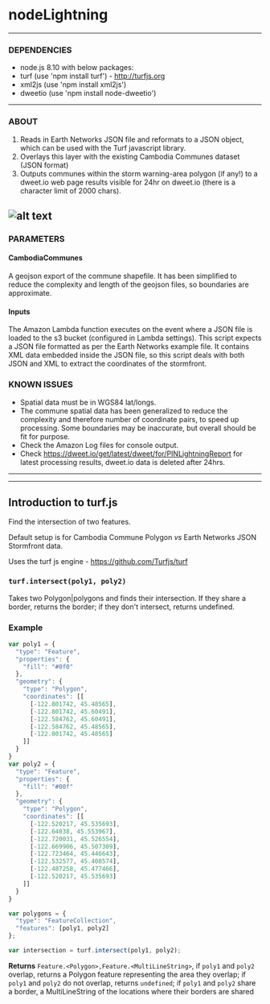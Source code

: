 # nodeLightning

---------------------------------------------------------------------------------------------
### DEPENDENCIES 
- node.js 8.10 with below packages:
- turf (use 'npm install turf') - http://turfjs.org
- xml2js (use 'npm install xml2js') 
- dweetio (use 'npm install node-dweetio')
---------------------------------------------------------------------------------------------
### ABOUT
 1. Reads in Earth Networks JSON file and reformats to a JSON object, which can be
 		used with the Turf javascript library.
 2. Overlays this layer with the existing Cambodia Communes dataset (JSON format)
 3. Outputs communes within the storm warning-area polygon (if any!) to a dweet.io web page
		results visible for 24hr on dweet.io (there is a character limit of 2000 chars).
		
		
![alt text](https://raw.githubusercontent.com/blakegards/nodeLightning/masteroverview.png)
---------------------------------------------------------------------------------------------
### PARAMETERS
 #### CambodiaCommunes
A geojson export of the commune shapefile. It has been simplified
to reduce the complexity and length of the geojson files, so boundaries 
are approximate.
 #### Inputs 
 The Amazon Lambda function executes on the event where a JSON file is loaded to the
 s3 bucket (configured in Lambda settings). This script expects a JSON file formatted
 as per the Earth Networks example file. It contains XML data embedded inside the
 JSON file, so this script deals with both JSON and XML to extract the coordinates
 of the stormfront.

### KNOWN ISSUES
 - Spatial data must be in WGS84 lat/longs. 
 - The commune spatial data has been generalized to reduce the complexity and therefore
		number of coordinate pairs, to speed up processing. Some boundaries may be inaccurate,
		but overall should be fit for purpose.
 - Check the Amazon Log files for console output.
 - Check https://dweet.io/get/latest/dweet/for/PINLightningReport for latest processing results,
			dweet.io data is deleted after 24hrs.

			
---------------------------------------------------------------------------------------------
---------------------------------------------------------------------------------------------
			
## Introduction to turf.js 

Find the intersection of two features.

Default setup is for Cambodia Commune Polygon *vs* Earth Networks JSON Stormfront data.

Uses the turf js engine - https://github.com/Turfjs/turf

### `turf.intersect(poly1, poly2)`

Takes two Polygon|polygons and finds their intersection. If they share a border, returns the border; if they don't intersect, returns undefined.

### Example

```js
var poly1 = {
  "type": "Feature",
  "properties": {
    "fill": "#0f0"
  },
  "geometry": {
    "type": "Polygon",
    "coordinates": [[
      [-122.801742, 45.48565],
      [-122.801742, 45.60491],
      [-122.584762, 45.60491],
      [-122.584762, 45.48565],
      [-122.801742, 45.48565]
    ]]
  }
}
var poly2 = {
  "type": "Feature",
  "properties": {
    "fill": "#00f"
  },
  "geometry": {
    "type": "Polygon",
    "coordinates": [[
      [-122.520217, 45.535693],
      [-122.64038, 45.553967],
      [-122.720031, 45.526554],
      [-122.669906, 45.507309],
      [-122.723464, 45.446643],
      [-122.532577, 45.408574],
      [-122.487258, 45.477466],
      [-122.520217, 45.535693]
    ]]
  }
}

var polygons = {
  "type": "FeatureCollection",
  "features": [poly1, poly2]
};

var intersection = turf.intersect(poly1, poly2);


```
**Returns** `Feature.<Polygon>,Feature.<MultiLineString>`, if `poly1` and `poly2` overlap, returns a Polygon feature representing the area they overlap; if `poly1` and `poly2` do not overlap, returns `undefined`; if `poly1` and `poly2` share a border, a MultiLineString of the locations where their borders are shared